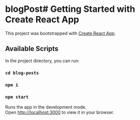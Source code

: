 # blogPost# Getting Started with Create React App

This project was bootstrapped with [Create React App](https://github.com/facebook/create-react-app).

## Available Scripts

In the project directory, you can run:

### `cd blog-posts`

### `npm i`

### `npm start`

Runs the app in the development mode.\
Open [http://localhost:3000](http://localhost:3000) to view it in your browser.
